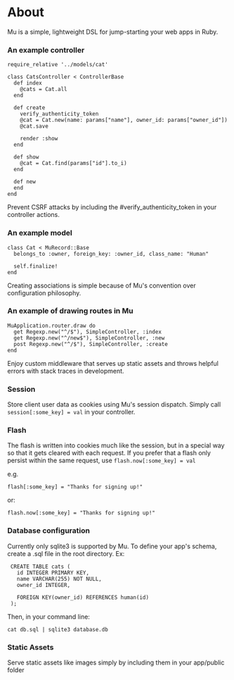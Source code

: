 # About

Mu is a simple, lightweight DSL for jump-starting your web apps in Ruby.

### An example controller
    require_relative '../models/cat'

    class CatsController < ControllerBase
      def index
        @cats = Cat.all
      end

      def create
        verify_authenticity_token
        @cat = Cat.new(name: params["name"], owner_id: params["owner_id"])
        @cat.save

        render :show
      end

      def show
        @cat = Cat.find(params["id"].to_i)
      end

      def new
      end
    end

Prevent CSRF attacks by including the #verify_authenticity_token in your controller actions.

### An example model
    class Cat < MuRecord::Base
      belongs_to :owner, foreign_key: :owner_id, class_name: "Human"

      self.finalize!
    end

Creating associations is simple because of Mu's convention over configuration philosophy.


### An example of drawing routes in Mu
    MuApplication.router.draw do
      get Regexp.new("^/$"), SimpleController, :index
      get Regexp.new("^/new$"), SimpleController, :new
      post Regexp.new("^/$"), SimpleController, :create
    end

Enjoy custom middleware that serves up static assets and throws helpful errors with stack traces in development.

### Session

Store client user data as cookies using Mu's session dispatch. Simply call `session[:some_key] = val` in your controller.

### Flash

The flash is written into cookies much like the session, but in a special way so that it gets cleared with each request. If you prefer that a flash only persist within the same request, use `flash.now[:some_key] = val`

e.g.

    flash[:some_key] = "Thanks for signing up!"

or:

    flash.now[:some_key] = "Thanks for signing up!"

 ### Database configuration
 Currently only sqlite3 is supported by Mu. To define your app's schema, create a .sql file in the root directory. Ex:

     CREATE TABLE cats (
       id INTEGER PRIMARY KEY,
       name VARCHAR(255) NOT NULL,
       owner_id INTEGER,

       FOREIGN KEY(owner_id) REFERENCES human(id)
     );

Then, in your command line:

`cat db.sql | sqlite3 database.db`

 ### Static Assets

Serve static assets like images simply by including them in your app/public folder

